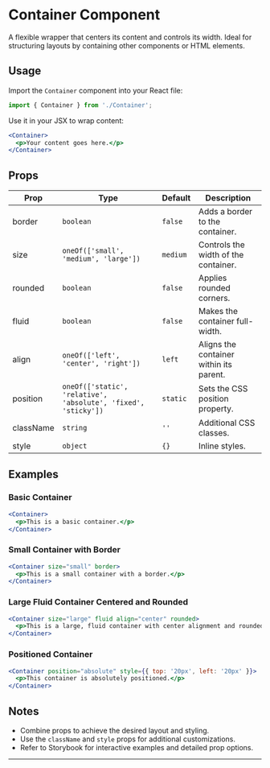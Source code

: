 # Container Component

A flexible wrapper that centers its content and controls its width. Ideal for structuring layouts by containing other components or HTML elements.

## Usage

Import the `Container` component into your React file:

```jsx
import { Container } from './Container';
```

Use it in your JSX to wrap content:

```jsx
<Container>
  <p>Your content goes here.</p>
</Container>
```

## Props

| Prop      | Type                                                         | Default  | Description                             |
| --------- | ------------------------------------------------------------ | -------- | --------------------------------------- |
| border    | `boolean`                                                    | `false`  | Adds a border to the container.         |
| size      | `oneOf(['small', 'medium', 'large'])`                        | `medium` | Controls the width of the container.    |
| rounded   | `boolean`                                                    | `false`  | Applies rounded corners.                |
| fluid     | `boolean`                                                    | `false`  | Makes the container full-width.         |
| align     | `oneOf(['left', 'center', 'right'])`                         | `left`   | Aligns the container within its parent. |
| position  | `oneOf(['static', 'relative', 'absolute', 'fixed', 'sticky'])` | `static` | Sets the CSS position property.         |
| className | `string`                                                     | `''`     | Additional CSS classes.                 |
| style     | `object`                                                     | `{}`     | Inline styles.                          |

## Examples

### Basic Container

```jsx
<Container>
  <p>This is a basic container.</p>
</Container>
```

### Small Container with Border

```jsx
<Container size="small" border>
  <p>This is a small container with a border.</p>
</Container>
```

### Large Fluid Container Centered and Rounded

```jsx
<Container size="large" fluid align="center" rounded>
  <p>This is a large, fluid container with center alignment and rounded corners.</p>
</Container>
```

### Positioned Container

```jsx
<Container position="absolute" style={{ top: '20px', left: '20px' }}>
  <p>This container is absolutely positioned.</p>
</Container>
```

## Notes

- Combine props to achieve the desired layout and styling.
- Use the `className` and `style` props for additional customizations.
- Refer to Storybook for interactive examples and detailed prop options.

---
